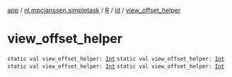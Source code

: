 [app](../../../index.md) / [nl.mpcjanssen.simpletask](../../index.md) / [R](../index.md) / [id](index.md) / [view_offset_helper](.)

# view_offset_helper

`static val view_offset_helper: `[`Int`](https://kotlinlang.org/api/latest/jvm/stdlib/kotlin/-int/index.html)
`static val view_offset_helper: `[`Int`](https://kotlinlang.org/api/latest/jvm/stdlib/kotlin/-int/index.html)
`static val view_offset_helper: `[`Int`](https://kotlinlang.org/api/latest/jvm/stdlib/kotlin/-int/index.html)
`static val view_offset_helper: `[`Int`](https://kotlinlang.org/api/latest/jvm/stdlib/kotlin/-int/index.html)